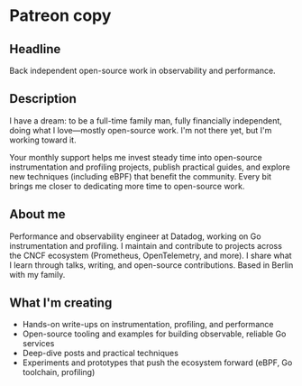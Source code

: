 # Patreon copy

## Headline

Back independent open-source work in observability and performance.

## Description

I have a dream: to be a full-time family man, fully financially independent, doing what I love—mostly open-source work. I'm not there yet, but I'm working toward it.

Your monthly support helps me invest steady time into open-source instrumentation and profiling projects, publish practical guides, and explore new techniques (including eBPF) that benefit the community. Every bit brings me closer to dedicating more time to open-source work.

## About me

Performance and observability engineer at Datadog, working on Go instrumentation and profiling. I maintain and contribute to projects across the CNCF ecosystem (Prometheus, OpenTelemetry, and more). I share what I learn through talks, writing, and open-source contributions. Based in Berlin with my family.

## What I'm creating

- Hands-on write-ups on instrumentation, profiling, and performance
- Open-source tooling and examples for building observable, reliable Go services
- Deep-dive posts and practical techniques
- Experiments and prototypes that push the ecosystem forward (eBPF, Go toolchain, profiling)
